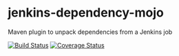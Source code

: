 # jenkins-dependency-mojo
Maven plugin to unpack dependencies from a Jenkins job

[![Build Status](https://travis-ci.org/christapley/jenkins-dependency-mojo.svg?branch=master)](https://travis-ci.org/christapley/jenkins-dependency-mojo) [![Coverage Status](https://coveralls.io/repos/github/christapley/jenkins-dependency-mojo/badge.svg?branch=master)](https://coveralls.io/github/christapley/jenkins-dependency-mojo?branch=master)
